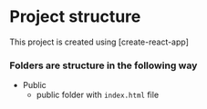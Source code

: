 # Project structure

This project is created using [create-react-app]

### Folders are structure in the following way

- Public
  - public folder with `index.html` file
